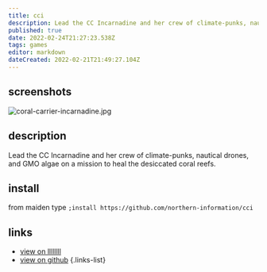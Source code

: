 ```yaml
---
title: cci
description: Lead the CC Incarnadine and her crew of climate-punks, nautical drones, and GMO algae on a mission to heal the desiccated coral reefs.
published: true
date: 2022-02-24T21:27:23.538Z
tags: games
editor: markdown
dateCreated: 2022-02-21T21:49:27.104Z
---
```


## screenshots

![coral-carrier-incarnadine.jpg](/community/northern-information/coral-carrier-incarnadine.jpg)

## description

Lead the CC Incarnadine and her crew of climate-punks, nautical drones, and GMO algae on a mission to heal the desiccated coral reefs.

## install

from maiden type
`;install https://github.com/northern-information/cci`

## links

- [view on llllllll](https://l.llllllll.co/cci)
- [view on github](https://github.com/northern-information/cci)
{.links-list}
